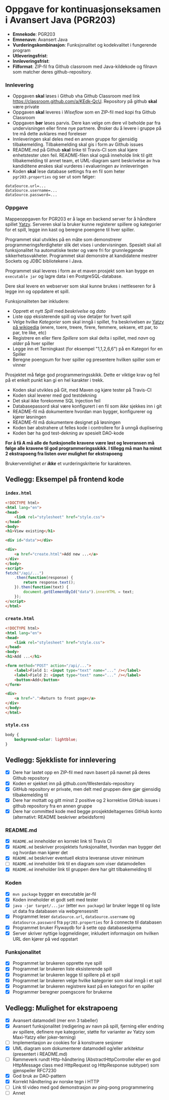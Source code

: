 # Oppgave for kontinuasjonseksamen i Avansert Java (PGR203)

* **Emnekode**: PGR203
* **Emnenavn**: Avansert Java
* **Vurderingskombinasjon**: Funksjonalitet og kodekvalitet i fungerende program
* **Utleveringsfrist**: 
* **Innleveringsfrist**: 
* **Filformat**: ZIP-fil fra Github classroom med Java-kildekode og filnavn som matcher deres github-repository.

### Innlevering

* Oppgaven **skal** løses i Github vha Github Classroom med link https://classroom.github.com/a/KEdk-QcU. Repository på github **skal** være private
* Oppgaven **skal** leveres i *Wiseflow* som en ZIP-fil med kopi fra Github Classroom
* Oppgaven **bør** løses parvis. Dere kan velge om dere vil beholde par fra undervisningen eller finne nye partnere. Ønsker du å levere i gruppe på tre må dette avklares med foreleser
* Innleveringen skal deles med en annen gruppe for gjensidig tilbakemelding. Tilbakemelding skal gis i form av Github issues
* README.md på Github **skal** linke til Travis-CI som skal kjøre enhetstester uten feil. README-filen skal også inneholde link til gitt tilbakemelding til annet team, et UML-diagram samt beskrivelse av hva kandiditene ønskes skal vurderes i evalueringen av innleveringen
* Koden **skal** lese database settings fra en fil som heter `pgr203.properties` og ser ut som følger:

```properties
dataSource.url=...
dataSource.username=...
dataSource.password=...
```

### Oppgave

Mappeoppgaven for PGR203 er å lage en backend server for å håndtere spillet [Yatzy](https://no.wikipedia.org/wiki/Yatzy). Serveren skal la bruker kunne registerer spillere og kategorier for et spill, legge inn kast og beregne poengene til hver spiller.

Programmet skal utvikles på en måte som demonstrerer programmeringsferdigheter slik det vises i undervisningen. Spesielt skal all funksjonalitet ha automatiske tester og være fri for grunnleggende sikkerhetssvakheter. Programmet skal demonstre at kandidatene mestrer Sockets og JDBC bibliotekene i Java.

Programmet skal leveres i form av et maven prosjekt som kan bygge en `executable jar` og lagre data i en PostgreSQL-database.

Dere skal levere en webserver som skal kunne brukes i nettleseren for å legge inn og oppdatere et spill.

Funksjonaliteten bør inkludere:
* Opprett et nytt _Spill_ med _beskrivelse_ og _dato_
* Liste opp eksisterende spill og vise detaljer for hvert spill
* Velge hvilke _Kategorier_ som skal inngå i spillet, fra beskrivelsen av [Yatzy på wikipedia](https://no.wikipedia.org/wiki/Yatzy) (enere, toere, treere, firere, femmere, seksere, ett par, to par, tre like, etc)
* Registrere en eller flere _Spillere_ som skal delta i spillet, med _navn_ og _alder_ på hver spiller
* Legge inn et Terningkast (for eksempel "1,1,2,6,6") på en Kategori for en Spiller
* Beregne poengsum for hver spiller og presentere hvilken spiller som er vinner

Prosjektet må følge god programmeringsskikk. Dette er viktige krav og feil på et enkelt punkt kan gi en hel karakter i trekk.
* Koden skal utvikles på Git, med Maven og kjøre tester på Travis-CI
* Koden skal leverer med god testdekning
* Det skal ikke forekomme SQL Injection feil
* Databasepassord skal være konfigurert i en fil som _ikke_ sjekkes inn i git
* README-fil må dokumentere hvordan man bygger, konfigurerer og kjører løsningen
* README-fil må dokumentere designet på løsningen
* Koden bør abstrahere ut felles kode i controllere for å unngå duplisering
* Koden bør ha god test-dekning av spesielt DAO-kode

**For å få A må alle de funksjonelle kravene være løst og leveransen må følge alle kravene til god programmeringsskikk. I tillegg må man ha minst 2 ekstrapoeng fra listen over mulighet for ekstrapoeng**

Brukervennlighet *er **ikke*** et vurderingskriterie for karakteren.

## Vedlegg: Eksempel på frontend kode

### `index.html`

```html
<!DOCTYPE html>
<html lang="en">
<head>
    <link rel="stylesheet" href="style.css">
</head>
<body>
<h1>View existing</h1>

<div id="data"></div>

<div>
    <a href="create.html">Add new ...</a>
</div>
</body>
<script>
fetch("/api/...")
    .then(function(response) {
        return response.text();
    }).then(function(text) {
        document.getElementById("data").innerHTML = text;
    });
</script>
</html>
```

### `create.html`

```html
<!DOCTYPE html>
<html lang="en">
<head>
    <link rel="stylesheet" href="style.css">
</head>
<body>
<h1>Add ...</h1>

<form method="POST" action="/api/...">
    <label>Field 1: <input type="text" name="..." /></label>
    <label>Field 2: <input type="text" name="..." /></label>
    <button>Add</button>
</form>

<div>
    <a href=".">Return to front page</a>
</div>
</body>
</html>
```

### `style.css`

```css
body {
    background-color: lightblue;
}
```

## Vedlegg: Sjekkliste for innlevering

* [x] Dere har lastet opp en ZIP-fil med navn basert på navnet på deres Github repository
* [x] Koden er sjekket inn på github.com/Westerdals-repository
* [x] GitHub repository er private, men delt med gruppen dere gjør gjensidig tilbakemelding til
* [x] Dere har mottatt og gitt minst 2 positive og 2 korrektive GitHub issues i github repository fra en annen gruppe
* [x] Dere har committed kode med begge prosjektdeltagernes GitHub konto (alternativt: README beskriver arbeidsform)

### README.md

* [x] `README.md` inneholder en korrekt link til Travis CI
* [x] `README.md` beskriver prosjektets funksjonalitet, hvordan man bygger det og hvordan man kjører det 
* [x] `README.md` beskriver eventuell ekstra leveranse utover minimum
* [ ] `README.md` inneholder link til en diagram som viser datamodellen
* [x] `README.md` inneholder link til gruppen dere har gitt tilbakemelding til

### Koden

* [x] `mvn package` bygger en executable jar-fil
* [x] Koden inneholder et godt sett med tester
* [x] `java -jar target/...jar` (etter `mvn package`) lar bruker legge til og liste ut data fra databasen via webgrensesnitt
* [x] Programmet leser `dataSource.url`, `dataSource.username` og `dataSource.password` fra `pgr203.properties` for å connecte til databasen
* [x] Programmet bruker Flywaydb for å sette opp databaseskjema
* [x] Server skriver nyttige loggmeldinger, inkludert informasjon om hvilken URL den kjører på ved oppstart

### Funksjonalitet

* [x] Programmet lar brukeren opprette nye spill
* [x] Programmet lar brukeren liste eksisterende spill
* [x] Programmet lar brukeren legge til spillere på et spill
* [x] Programmet lar brukeren velge hvilke kategorier som skal inngå i et spil
* [x] Programmet lar brukeren registrere kast på en kategori for en spiller
* [x] Programmer beregner poengscore for brukerne

## Vedlegg: Mulighet for ekstrapoeng

* [x] Avansert datamodell (mer enn 3 tabeller)
* [x] Avansert funksjonalitet (redigering av navn på spill, fjerning eller endring av spillere, definere nye kategorier, støtte for varianter av Yatzy som Maxi-Yatzy eller joker-terning)
* [ ] Implementasjon av cookies for å konstruere sesjoner
* [x] UML diagram som dokumenterer datamodell og/eller arkitektur (presentert i README.md)
* [ ] Rammeverk rundt Http-håndtering (AbstractHttpController eller en god HttpMessage class med HttpRequest og HttpResponse subtyper) som gjenspeiler RFC7230
* [x] God bruk av DAO-pattern
* [x] Korrekt håndtering av norske tegn i HTTP
* [ ] Link til video med god demonstrasjon av ping-pong programmering
* [ ] Annet
